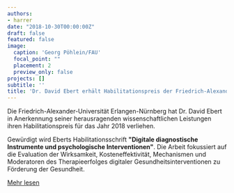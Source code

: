 ```yaml
---
authors:
- harrer
date: "2018-10-30T00:00:00Z"
draft: false
featured: false
image:
  caption: 'Georg Pöhlein/FAU'
  focal_point: ""
  placement: 2
  preview_only: false
projects: []
subtitle: ''
title: 'Dr. David Ebert erhält Habilitationspreis der Friedrich-Alexander-Universität Erlangen-Nürnberg'
---
```


Die Friedrich-Alexander-Universität Erlangen-Nürnberg hat Dr. David Ebert in Anerkennung seiner herausragenden wissenschaftlichen Leistungen ihren Habilitationspreis für das Jahr 2018 verliehen.

Gewürdigt wird Eberts Habilitationsschrift **"Digitale diagnostische Instrumente und psychologische Interventionen"**. Die Arbeit fokussiert auf die Evaluation der Wirksamkeit, Kosteneffektivität, Mechanismen und Moderatoren des Therapieerfolges digitaler Gesundheitsinterventionen zu Förderung der Gesundheit.

[Mehr lesen](post/habilitation-prize-ebert/habil_ebert.pdf)
